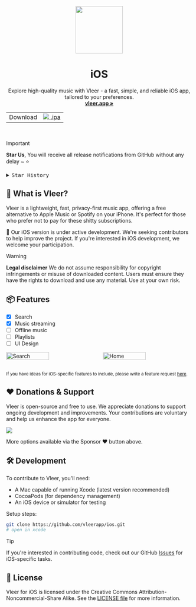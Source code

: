 <div align="center">

<img width="128px" src="https://github.com/vleerapp/Vleer/blob/main/src-tauri/icons/128x128@2x.png" />
<h1><b>iOS</b></h1>

Explore high-quality music with Vleer - a fast, simple, and reliable iOS app, tailored to your preferences.
<br>
<a href="https://vleer.app"><strong>vleer.app »</strong></a>

<table>
  <tbody>
    <tr>
      <td>Download</td>
      <td>
        <a href="https://github.com/vleerapp/ios/releases/latest">
          <img src="https://github.com/vleerapp/Vleer/blob/main/public/apple.png"> .ipa
        </a>
      </td>
    </tr>
  </tbody>
</table>

</div>

<br>

> [!IMPORTANT]
>
> **Star Us**, You will receive all release notifications from GitHub without any delay ~ ⭐️

<details>
  <summary><kbd>Star History</kbd></summary>
  <a href="https://star-history.com/#vleerapp/ios&Date">
    <picture>
      <source media="(prefers-color-scheme: dark)" srcset="https://api.star-history.com/svg?repos=vleerapp/ios&theme=dark&type=Date">
      <img width="100%" src="https://api.star-history.com/svg?repos=vleerapp/ios&type=Date">
    </picture>
  </a>
</details>

## 📱 What is Vleer?

Vleer is a lightweight, fast, privacy-first music app, offering a free alternative to Apple Music or Spotify on your iPhone. It's perfect for those who prefer not to pay for these shitty subscriptions.

🚧 Our iOS version is under active development. We're seeking contributors to help improve the project. If you're interested in iOS development, we welcome your participation.

> [!WARNING]
>
> **Legal disclaimer**
> We do not assume responsibility for copyright infringements or misuse of downloaded content. Users must ensure they have the rights to download and use any material. Use at your own risk.

## 📦 Features

- [X] Search
- [X] Music streaming
- [ ] Offline music
- [ ] Playlists
- [ ] UI Design

<div style="display: flex; justify-content: space-between;">
  <img src="https://github.com/user-attachments/assets/9ac2cedf-3cdb-47a3-a70d-ce9665915653" alt="Search" width="48%">
  <img src="https://github.com/user-attachments/assets/fdff0d5c-c4f0-43e3-8bcc-7865c870536f" alt="Home" width="48%">
</div>

<br>

<sup>If you have ideas for iOS-specific features to include, please write a feature request [here](https://github.com/vleerapp/ios/issues).</sup>

## ❤️ Donations & Support

Vleer is open-source and free to use. We appreciate donations to support ongoing development and improvements. Your contributions are voluntary and help us enhance the app for everyone.

<a href="https://buymeacoffee.com/pandadev_"><img src="https://img.shields.io/badge/Buy_Me_A_Coffee-FFDD00?style=for-the-badge&logo=buy-me-a-coffee&logoColor=black"/></a>

More options available via the Sponsor ❤️ button above.

## 🛠 Development

To contribute to Vleer, you'll need:

- A Mac capable of running Xcode (latest version recommended)
- CocoaPods (for dependency management)
- An iOS device or simulator for testing

Setup steps:
```zsh
git clone https://github.com/vleerapp/ios.git
# open in xcode
```


> [!TIP]
>
> If you're interested in contributing code, check out our GitHub [Issues](https://github.com/vleerapp/ios/issues) for iOS-specific tasks.

## 📝 License

Vleer for iOS is licensed under the Creative Commons Attribution-Noncommercial-Share Alike. See the [LICENSE file](./LICENCE) for more information.
